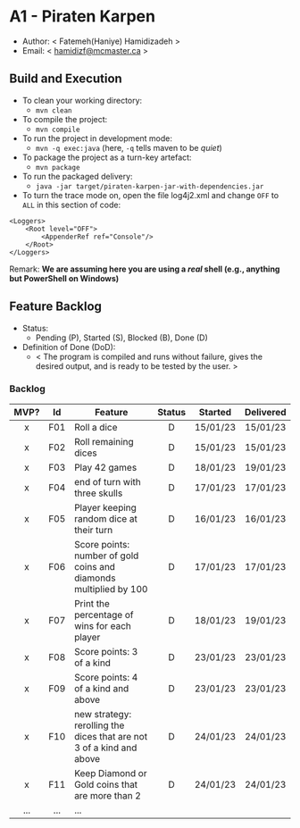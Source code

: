 # A1 - Piraten Karpen

  * Author: < Fatemeh(Haniye) Hamidizadeh >
  * Email: < hamidizf@mcmaster.ca >

## Build and Execution

  * To clean your working directory:
    * `mvn clean`
  * To compile the project:
    * `mvn compile`
  * To run the project in development mode:
    * `mvn -q exec:java` (here, `-q` tells maven to be _quiet_)
  * To package the project as a turn-key artefact:
    * `mvn package`
  * To run the packaged delivery:
    * `java -jar target/piraten-karpen-jar-with-dependencies.jar`
  * To turn the trace mode on, open the file log4j2.xml and change `OFF` to `ALL` in this section of code:
>
    <Loggers>
        <Root level="OFF">
            <AppenderRef ref="Console"/>
        </Root>
    </Loggers> 

Remark: **We are assuming here you are using a _real_ shell (e.g., anything but PowerShell on Windows)**

## Feature Backlog

 * Status: 
   * Pending (P), Started (S), Blocked (B), Done (D)
 * Definition of Done (DoD):
   * < The program is compiled and runs without failure, gives the desired 
output, and is ready to be tested by the user.  >

### Backlog 

| MVP? | Id  | Feature  | Status  |  Started  | Delivered |
| :-:  |:-:  |---       | :-:     | :-:       | :-:       |
| x   | F01 | Roll a dice |  D | 15/01/23 | 15/01/23  |
| x   | F02 | Roll remaining dices  | D | 15/01/23 | 15/01/23  |
| x   | F03 | Play 42 games  |  D  | 18/01/23 | 19/01/23 |
| x   | F04 | end of turn with three skulls | D | 17/01/23 | 17/01/23|
| x   | F05 | Player keeping random dice at their turn | D | 16/01/23 | 16/01/23 | 
| x   | F06 | Score points: number of gold coins and diamonds multiplied by 100 | D | 17/01/23 | 17/01/23 | 
| x   | F07 | Print the percentage of wins for each player |  D  | 18/01/23 | 19/01/23 |
| x   | F08 | Score points: 3 of a kind | D | 23/01/23 | 23/01/23|
| x   | F09 | Score points: 4 of a kind and above | D | 23/01/23 | 23/01/23|
| x   | F10 | new strategy: rerolling the dices that are not 3 of a kind and above | D | 24/01/23 | 24/01/23|
| x   | F11 | Keep Diamond or Gold coins that are more than 2 | D | 24/01/23 | 24/01/23|
| ... | ... | ... |


